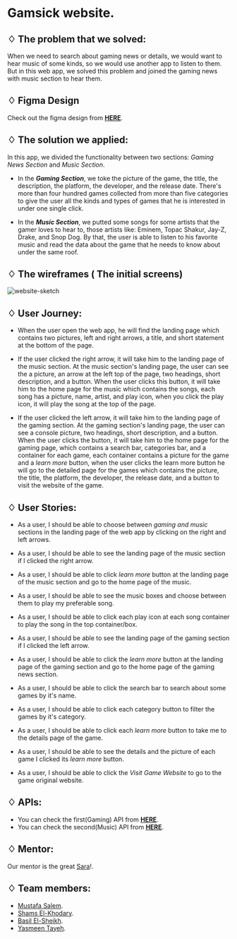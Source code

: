 # Gamsick website.

## ♢ The problem that we solved:

When we need to search about gaming news or details, we would want to hear music of some kinds, so we would use another app to listen to them.
But in this web app, we solved this problem and joined the gaming news with music section to hear them.

## ♢ Figma Design
Check out the figma design from [**HERE**](https://www.figma.com/file/bJPqD74cqoKSb64Yzre5T5/team7?node-id=0%3A1).

## ♢ The solution we applied:

In this app, we divided the functionality between two sections: *Gaming News Section* and *Music Section*.

- In the ***Gaming Section***, we toke the picture of the game, the title, the description, the platform, the developer, and the release date. There's more than four hundred games collected from more than five categories to give the user all the kinds and types of games that he is interested in under one single click.

- In the ***Music Section***, we putted some songs for some artists that the gamer loves to hear to, those artists like: Eminem, Topac Shakur, Jay-Z, Drake, and Snop Dog.
By that, the user is able to listen to his favorite music and read the data about the game that he needs to know about under the same roof.

## ♢ The wireframes ( The initial screens)

![website-sketch](https://user-images.githubusercontent.com/77394697/158779880-5a38710c-1a91-4fb3-9c84-e337f84fc836.png)


## ♢ User Journey:

- When the user open the web app, he will find the landing page which contains two pictures, left and right arrows, a title, and short statement at the bottom of the page.

- If the user clicked the right arrow, it will take him to the landing page of the music section. At the music section's landing page, the user can see the a picture, an arrow at the left top of the page, two headings, short description, and a button. When the user clicks this button, it will take him to the home page for the music which contains the songs, each song has a picture, name, artist, and play icon, when you click the play icon, it will play the song at the top of the page.

- If the user clicked the left arrow, it will take him to the landing page of the gaming section. At the gaming section's landing page, the user can see a console picture, two headings, short description, and a button. When the user clicks the button, it will take him to the home page for the gaming page, which contains a search bar, categories bar, and a container for each game, each container contains a picture for the game and a *learn more* button, when the user clicks the learn more button he will go to the detailed page for the games which contains the picture, the title, the platform, the developer, the release date, and a button to visit the website of the game.
## ♢ User Stories:

- As a user, I should be able to choose between *gaming and music* sections in the landing page of the web app by clicking on the right and left arrows.

- As a user, I should be able to see the landing page of the music section if I clicked the right arrow.

- As a user, I should be able to click *learn more* button at the landing page of the music section and go to the home page of the music.

- As a user, I should be able to see the music boxes and choose between them to play my preferable song.

- As a user, I should be able to click each play icon at each song container to play the song in the top container/box.

- As a user, I should be able to see the landing page of the gaming section if I clicked the left arrow. 

- As a user, I should be able to click the *learn more* button at the landing page of the gaming section and go to the home page of the gaming news section.

- As a user, I should be able to click the search bar to search about some games by it's name.

- As a user, I should be able to click each category button to filter the games by it's category.

- As a user, I should be able to click each *learn more* button to take me to the details page of the game.

- As a user, I should be able to see the details and the picture of each game I clicked its *learn more* button.

- As a user, I should be able to click the *Visit Game Website* to go to the game original website.


## ♢ APIs:
- You can check the first(Gaming) API from [**HERE**](https://www.freetogame.com/api/games?platform=pc).
- You can check the second(Music) API from [**HERE**](https://github.com/GSG-CF05/GAMSIC/blob/main/api/api.json).

## ♢ Mentor:
Our mentor is the great [Sara](https://github.com/sara219)!.

## ♢ Team members:
* [Mustafa Salem](https://github.com/moustf).
* [Shams El-Khodary](https://github.com/shamskhodary).
* [Basil El-Sheikh](https://github.com/Bas-Shiekh).
* [Yasmeen Tayeh](https://github.com/yasmeentayeh99).
